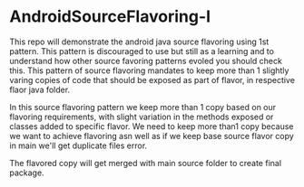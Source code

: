 # AndroidSourceFlavoring-I
This repo will demonstrate the android java source flavoring using 1st pattern. This pattern is discouraged to use but still as a learning and to understand how other source favoring patterns evoled you should check this. This pattern of source flavoring mandates to keep more than 1 slightly varing copies of code that should be exposed as part of flavor, in respective flaor java folder.  

In this source flavoring pattern we keep more than 1 copy based on our flavoring requirements, with slight variation in the methods exposed or classes added to specific flavor. 
We need to keep more than1 copy because we want to achieve flavoring asn well as if we keep base source flavor copy in main we'll get duplicate files error.

The flavored copy will get merged with main source folder to create final package.
